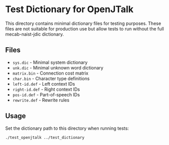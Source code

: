 # Test Dictionary for OpenJTalk

This directory contains minimal dictionary files for testing purposes.
These files are not suitable for production use but allow tests to run without the full mecab-naist-jdic dictionary.

## Files

- `sys.dic` - Minimal system dictionary
- `unk.dic` - Minimal unknown word dictionary
- `matrix.bin` - Connection cost matrix
- `char.bin` - Character type definitions
- `left-id.def` - Left context IDs
- `right-id.def` - Right context IDs
- `pos-id.def` - Part-of-speech IDs
- `rewrite.def` - Rewrite rules

## Usage

Set the dictionary path to this directory when running tests:
```bash
./test_openjtalk ../test_dictionary
```